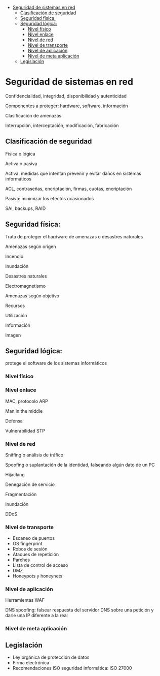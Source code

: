 - [Seguridad de sistemas en red](#seguridad-de-sistemas-en-red)
  - [Clasificación de seguridad](#clasificaci%C3%B3n-de-seguridad)
  - [Seguridad física:](#seguridad-f%C3%ADsica)
  - [Seguridad lógica:](#seguridad-l%C3%B3gica)
    - [Nivel físico](#nivel-f%C3%ADsico)
    - [Nivel enlace](#nivel-enlace)
    - [Nivel de red](#nivel-de-red)
    - [Nivel de transporte](#nivel-de-transporte)
    - [Nivel de aplicación](#nivel-de-aplicaci%C3%B3n)
    - [Nivel de meta aplicación](#nivel-de-meta-aplicaci%C3%B3n)
  - [Legislación](#legislaci%C3%B3n)

# Seguridad de sistemas en red

Confidencialidad, integridad, disponibilidad y autenticidad

Componentes a proteger: hardware, software, información

Clasificación de amenazas

Interrupción, interceptación, modificación, fabricación

## Clasificación de seguridad

Física o lógica

Activa o pasiva

Activa: medidas que intentan prevenir y evitar daños en sistemas
informáticos

ACL, contraseñas, encriptación, firmas, cuotas, encriptación

Pasiva: minimizar los efectos ocasionados

SAI, backups, RAID

## Seguridad física: 

Trata de proteger el hardware de amenazas o desastres
naturales

Amenazas según origen

Incendio

Inundación

Desastres naturales

Electromagnetismo

Amenazas según objetivo

Recursos

Utilización

Información

Imagen

## Seguridad lógica: 

protege el software de los sistemas informáticos

### Nivel físico

### Nivel enlace

MAC, protocolo ARP

Man in the middle

Defensa

Vulnerabilidad STP

### Nivel de red

Sniffing o análisis de tráfico

Spoofing o suplantación de la identidad, falseando algún dato de un PC

Hijacking

Denegación de servicio

Fragmentación

Inundación

DDoS

### Nivel de transporte

- Escaneo de puertos
- OS fingerprint
- Robos de sesión
- Ataques de repetición
- Parches
- Lista de control de acceso
- DMZ
- Honeypots y honeynets

### Nivel de aplicación

Herramientas WAF

DNS spoofing: falsear respuesta del servidor DNS sobre una petición y
darle una IP diferente a la real

### Nivel de meta aplicación

## Legislación

- Ley orgánica de protección de datos
- Firma electrónica
- Recomendaciones ISO seguridad informática: ISO 27000
